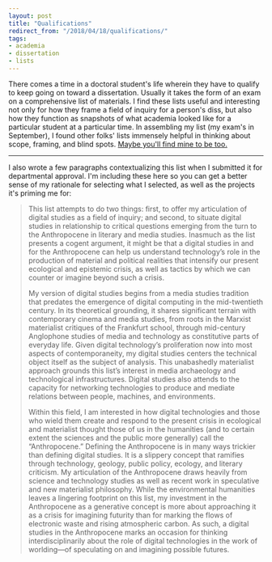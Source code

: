 ```yaml
---
layout: post
title: "Qualifications"
redirect_from: "/2018/04/18/qualifications/"
tags:
- academia
- dissertation
- lists
---
```


There comes a time in a doctoral student's life wherein they have to qualify to keep going on toward a dissertation. Usually it takes the form of an exam on a comprehensive list of materials. I find these lists useful and interesting not only for how they frame a field of inquiry for a person's diss, but also how they function as snapshots of what academia looked like for a particular student at a particular time. In assembling my list (my exam's in September), I found other folks' lists immensely helpful in thinking about scope, framing, and blind spots. [Maybe you'll find mine to be too.](/assets/files/Moro_final-quals-list.pdf)

---

I also wrote a few paragraphs contextualizing this list when I submitted it for departmental approval. I'm including these here so you can get a better sense of my rationale for selecting what I selected, as well as the projects it's priming me for:

> This list attempts to do two things: first, to offer my articulation of digital studies as a field of inquiry; and second, to situate digital studies in relationship to critical questions emerging from the turn to the Anthropocene in literary and media studies. Inasmuch as the list presents a cogent argument, it might be that a digital studies in and for the Anthropocene can help us understand technology’s role in the production of material and political realities that intensify our present ecological and epistemic crisis, as well as tactics by which we can counter or imagine beyond such a crisis.
>
> My version of digital studies begins from a media studies tradition that predates the emergence of digital computing in the mid-twentieth century. In its theoretical grounding, it shares significant terrain with contemporary cinema and media studies, from roots in the Marxist materialist critiques of the Frankfurt school, through mid-century Anglophone studies of media and technology as constitutive parts of everyday life. Given digital technology’s proliferation now into most aspects of contemporaneity, my digital studies centers the technical object itself as the subject of analysis. This unabashedly materialist approach grounds this list’s interest in media archaeology and technological infrastructures. Digital studies also attends to the capacity for networking technologies to produce and mediate relations between people, machines, and environments.
>
> Within this field, I am interested in how digital technologies and those who wield them create and respond to the present crisis in ecological and materialist thought those of us in the humanities (and to certain extent the sciences and the public more generally) call the “Anthropocene.” Defining the Anthropocene is in many ways trickier than defining digital studies. It is a slippery concept that ramifies through technology, geology, public policy, ecology, and literary criticism. My articulation of the Anthropocene draws heavily from science and technology studies as well as recent work in speculative and new materialist philosophy. While the environmental humanities leaves a lingering footprint on this list, my investment in the Anthropocene as a generative concept is more about approaching it as a crisis for imagining futurity than for marking the flows of electronic waste and rising atmospheric carbon. As such, a digital studies in the Anthropocene marks an occasion for thinking interdisciplinarily about the role of digital technologies in the work of worlding—of speculating on and imagining possible futures.
